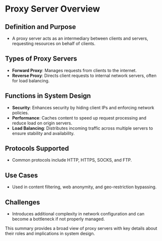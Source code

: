 # Proxy Server Overview

## Definition and Purpose
- A proxy server acts as an intermediary between clients and servers, requesting resources on behalf of clients.

## Types of Proxy Servers
- **Forward Proxy**: Manages requests from clients to the internet.
- **Reverse Proxy**: Directs client requests to internal network servers, often for load balancing.

## Functions in System Design
- **Security**: Enhances security by hiding client IPs and enforcing network policies.
- **Performance**: Caches content to speed up request processing and reduce load on origin servers.
- **Load Balancing**: Distributes incoming traffic across multiple servers to ensure stability and availability.

## Protocols Supported
- Common protocols include HTTP, HTTPS, SOCKS, and FTP.

## Use Cases
- Used in content filtering, web anonymity, and geo-restriction bypassing.

## Challenges
- Introduces additional complexity in network configuration and can become a bottleneck if not properly managed.

This summary provides a broad view of proxy servers with key details about their roles and implications in system design.
